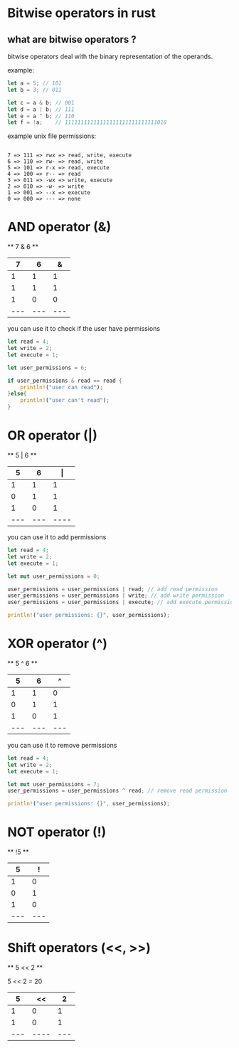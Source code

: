 




# Bitwise operators in rust


## what are bitwise operators ?

bitwise operators deal with the binary representation of the operands.

example:

```rust
let a = 5; // 101
let b = 3; // 011

let c = a & b; // 001
let d = a | b; // 111
let e = a ^ b; // 110
let f = !a;    // 11111111111111111111111111111010
```




example unix file permissions:

```

7 => 111 => rwx => read, write, execute
6 => 110 => rw- => read, write
5 => 101 => r-x => read, execute
4 => 100 => r-- => read
3 => 011 => -wx => write, execute
2 => 010 => -w- => write
1 => 001 => --x => execute
0 => 000 => --- => none

```


# AND operator (&)

** 7 & 6 **

| 7 | 6 | & |
|---|---|---|
| 1 | 1 | 1 |
| 1 | 1 | 1 |
| 1 | 0 | 0 |
|---|---|---|

you can use it to check if the user have permissions

```rust
let read = 4;
let write = 2;
let execute = 1;

let user_permissions = 6;

if user_permissions & read == read {
    println!("user can read");
}else{
    println!("user can't read");
}
```

# OR operator (|)

** 5 | 6 **

| 5 | 6 | \| |
|---|---|----|
| 1 | 1 | 1  |
| 0 | 1 | 1  |
| 1 | 0 | 1  |
|---|---|----|

you can use it to add permissions

```rust
let read = 4;
let write = 2;
let execute = 1;

let mut user_permissions = 0;

user_permissions = user_permissions | read; // add read permission
user_permissions = user_permissions | write; // add write permission
user_permissions = user_permissions | execute; // add execute permission

println!("user permissions: {}", user_permissions);
```

# XOR operator (^)

** 5 ^ 6 **

| 5 | 6 | ^ |
|---|---|---|
| 1 | 1 | 0 |
| 0 | 1 | 1 |
| 1 | 0 | 1 |
|---|---|---|

you can use it to remove permissions

```rust
let read = 4;
let write = 2;
let execute = 1;

let mut user_permissions = 7;
user_permissions = user_permissions ^ read; // remove read permission

println!("user permissions: {}", user_permissions);
```


# NOT operator (!)

** !5 **

| 5 | ! |
|---|---|
| 1 | 0 |
| 0 | 1 |
| 1 | 0 |
|---|---|


# Shift operators (<<, >>)

** 5 << 2 **

5 << 2 = 20

| 5 | << | 2 |
|---|----|---|
| 1 | 0  | 1 |
| 1 | 0  | 1 |
|---|----|---|
